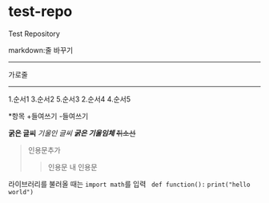 # test-repo
Test Repository

markdown:줄 바꾸기

___
가로줄
***

1.순서1
3.순서2
5.순서3
2.순서4
4.순서5

*항목
  +들여쓰기
  -들여쓰기

**굵은 글씨**
*기울인 글씨*
***굵은 기울임체***
~~취소선~~

>인용문추가
>>인용문 내 인용문


라이브러리를 불러올 때는 `import math`를 입력
``` def function():```
```print("hello world")```
